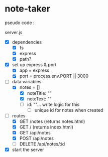 # note-taker

pseudo code :

server.js
- [x] dependencies
  - [x] fs
  - [x] express
  - [x] path?
- [x] set up express & port
  - [x] app = express
  - [x] port = process.env.PORT || 3000
- [ ] data variables
  - [x] notes =  []    
    - [x] noteTitle: ""
    - [x] noteText: ""
    - [ ] id: ""... write logic for this
      - [ ] unique id for notes when created
- [ ] routes
  - [x] GET /notes (returns notes.html)
  - [x] GET / (returns index.html)
  - [x] GET /api/notes
  - [x] POST /api/notes
  - [ ] DELETE /api/notes/:id
  
- [x] start the server